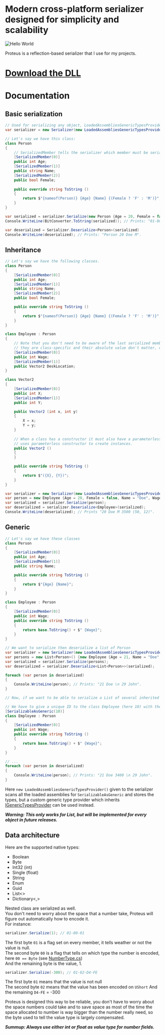 # Modern cross-platform serializer designed for simplicity and scalability

![Hello World](http://1.bp.blogspot.com/_dg0YrAzykYY/TQxf30endCI/AAAAAAAAAAw/wdk0ql7g1qo/s1600/p.jpeg)

Proteus is a reflection-based serializer that I use for my projects.

# [Download the DLL](https://github.com/Akronae/Proteus/raw/master/Proteus.Core/bin/Debug/Proteus.Core.dll)

# Documentation
## Basic serialization
```cs
// Used for serializing any object, LoadedAssembliesGenericTypesProvider will be explained later.
var serializer = new Serializer(new LoadedAssembliesGenericTypesProvider());

// Let's say we have this class:
class Person
{
    // SerializedMember tells the serializer which member must be serialized and in which order.
    [SerializedMember(0)]
    public int Age;
    [SerializedMember(1)]
    public string Name;
    [SerializedMember(2)]
    public bool Female;
    
    public override string ToString ()
    {
        return $"{nameof(Person)} {Age} {Name} {(Female ? 'F' : 'M')}";
    }
}

var serialized = serializer.Serialize(new Person {Age = 20, Female = false, Name = "Doe"});
Console.WriteLine(BitConverter.ToString(serialized)); // Prints: "01-00-14-01-03-00-00-00-44-6F-65-01-00".

var deserialized = Serializer.Deserialize<Person>(serialized)
Console.WriteLine(deserialized); // Prints: "Person 20 Doe M".
```

## Inheritance
```cs
// Let's say we have the following classes.
class Person
{
    [SerializedMember(0)]
    public int Age;
    [SerializedMember(1)]
    public string Name;
    [SerializedMember(2)]
    public bool Female;

    public override string ToString ()
    {
        return $"{nameof(Person)} {Age} {Name} {(Female ? 'F' : 'M')}";
    }
}

class Employee : Person
{
    // Note that you don't need to be aware of the last serialized member's index of the base class,
    // they are class-specific and their absolute value don't matter, only the relative order of the indexes does.
    [SerializedMember(0)]
    public int Wage;
    [SerializedMember(1)]
    public Vector2 DeskLocation;
}

class Vector2
{
    [SerializedMember(0)]
    public int X;
    [SerializedMember(1)]
    public int Y;

    public Vector2 (int x, int y)
    {
        X = x;
        Y = y;
    }
    
    // When a class has a constructor it must also have a parameterless constructor as serialization
    // uses parameterless constructor to create instances.
    public Vector2 ()
    {
    }

    public override string ToString ()
    {
        return $"({X}, {Y})";
    }
}

var serializer = new Serializer(new LoadedAssembliesGenericTypesProvider());
var person = new Employee {Age = 20, Female = false, Name = "Doe", Wage = 3500, DeskLocation = new Vector2(50,12)};
var serialized = serializer.Serialize(person);
var deserialized = serializer.Deserialize<Employee>(serialized);
Console.WriteLine(deserialized); // Prints "20 Doe M 3500 (50, 12)".
```

## Generic
```cs
// Let's say we have these classes
class Person
{
    [SerializedMember(0)]
    public int Age;
    [SerializedMember(1)]
    public string Name;

    public override string ToString ()
    {
        return $"{Age} {Name}";
    }
}

class Employee : Person
{
    [SerializedMember(0)]
    public int Wage;
    public override string ToString ()
    {
        return base.ToString() + $" {Wage}";
    }
}

// We want to serialize then deserialize a list of Person
var serializer = new Serializer(new LoadedAssembliesGenericTypesProvider());
var persons = new List<Person>() {new Employee {Age = 21, Name = "Doe", Wage = 3400}, new Person{Age = 29, Name = "John"}};
var serialized = serializer.Serialize(persons);
var deserialized = serializer.Deserialize<List<Person>>(serialized);

foreach (var person in deserialized)
{
    Console.WriteLine(person); // Prints: "21 Doe \n 29 John".
}

// Now, if we want to be able to serialize a List of several inherited classes, we could do so:

// We have to give a unique ID to the class Employee (here 10) with the SerializableAsGeneric attribute.
[SerializableAsGeneric(10)]
class Employee : Person
{
    [SerializedMember(0)]
    public int Wage;
    public override string ToString ()
    {
        return base.ToString() + $" {Wage}";
    }
}

// ...
foreach (var person in deserialized)
{
    Console.WriteLine(person); // Prints: "21 Doe 3400 \n 29 John".
}
```

Here `new LoadedAssembliesGenericTypesProvider()` given to the serializer scans all the loaded assemblies for `SerializableAsGeneric` and stores the types, but a custom generic type provider which inherits [IGenericTypesProvider](https://github.com/Akronae/Proteus/blob/master/Proteus.Core/IGenericTypesProvider.cs) can be used instead.

**_Warning: This only works for List, but will be implemented for every object in future releases._**

## Data architecture
Here are the supported native types:  
* Boolean
* Byte
* Int32 (int)
* Single (float)
* String
* Enum
* Guid
* List<>
* Dictionary<,>

Nested class are serialized as well.  
You don't need to worry about the space that a number take, Proteus will figure out automatically how to encode it.  
For instance:
```cs
serializer.Serialize(1); // 01-00-01
```
The first byte `01` is a flag set on every member, it tells weather or not the value is null.  
The second byte `00` is a flag that tells on which type the number is encoded, here `00 == Byte` (see [NumberType.cs](https://github.com/Akronae/Proteus/blob/master/Proteus.Core/NumberType.cs))  
And the remaining byte is the value, 1.  
```cs
serializer.Serialize(-300); // 01-02-D4-FE
```
The first byte `01` means that the value is not null  
The second byte `02` means that the value has been encoded on `UShort`
And the remaining `D4-FE` = -300

Proteus is designed this way to be reliable, you don't have to worry about the space numbers could take and to save space as most of the time the space allocated to number is way bigger than the number really need, so the byte used to tell the value type is largely compensated.

**_Summup: Always use either int or float as value type for number fields._**
